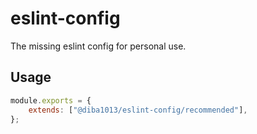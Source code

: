 # eslint-config

The missing eslint config for personal use.

## Usage

```js
module.exports = {
	extends: ["@diba1013/eslint-config/recommended"],
};
```
